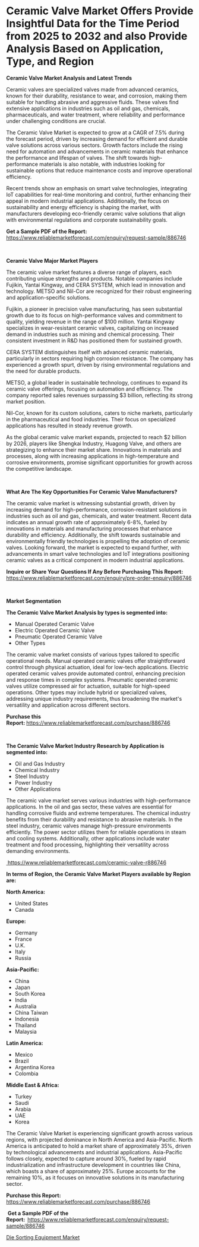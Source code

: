 <p><h1>Ceramic Valve Market Offers Provide Insightful Data for the Time Period from 2025 to 2032 and also Provide Analysis Based on Application, Type, and Region</h1></p><p><strong>Ceramic Valve Market Analysis and Latest Trends</strong></p>
<p><p>Ceramic valves are specialized valves made from advanced ceramics, known for their durability, resistance to wear, and corrosion, making them suitable for handling abrasive and aggressive fluids. These valves find extensive applications in industries such as oil and gas, chemicals, pharmaceuticals, and water treatment, where reliability and performance under challenging conditions are crucial.</p><p>The Ceramic Valve Market is expected to grow at a CAGR of 7.5% during the forecast period, driven by increasing demand for efficient and durable valve solutions across various sectors. Growth factors include the rising need for automation and advancements in ceramic materials that enhance the performance and lifespan of valves. The shift towards high-performance materials is also notable, with industries looking for sustainable options that reduce maintenance costs and improve operational efficiency.</p><p>Recent trends show an emphasis on smart valve technologies, integrating IoT capabilities for real-time monitoring and control, further enhancing their appeal in modern industrial applications. Additionally, the focus on sustainability and energy efficiency is shaping the market, with manufacturers developing eco-friendly ceramic valve solutions that align with environmental regulations and corporate sustainability goals.</p></p>
<p><strong>Get a Sample PDF of the Report:&nbsp;</strong> <a href="https://www.reliablemarketforecast.com/enquiry/request-sample/886746?utm_campaign=2289&utm_medium=2&utm_source=Github&utm_content=ia&utm_term=17022025&utm_id=ceramic-valve">https://www.reliablemarketforecast.com/enquiry/request-sample/886746</a></p>
<p>&nbsp;</p>
<p><strong>Ceramic Valve Major Market Players</strong></p>
<p><p>The ceramic valve market features a diverse range of players, each contributing unique strengths and products. Notable companies include Fujikin, Yantai Kingway, and CERA SYSTEM, which lead in innovation and technology. METSO and Nil-Cor are recognized for their robust engineering and application-specific solutions.</p><p>Fujikin, a pioneer in precision valve manufacturing, has seen substantial growth due to its focus on high-performance valves and commitment to quality, yielding revenue in the range of $100 million. Yantai Kingway specializes in wear-resistant ceramic valves, capitalizing on increased demand in industries such as mining and chemical processing. Their consistent investment in R&D has positioned them for sustained growth.</p><p>CERA SYSTEM distinguishes itself with advanced ceramic materials, particularly in sectors requiring high corrosion resistance. The company has experienced a growth spurt, driven by rising environmental regulations and the need for durable products. </p><p>METSO, a global leader in sustainable technology, continues to expand its ceramic valve offerings, focusing on automation and efficiency. The company reported sales revenues surpassing $3 billion, reflecting its strong market position.</p><p>Nil-Cor, known for its custom solutions, caters to niche markets, particularly in the pharmaceutical and food industries. Their focus on specialized applications has resulted in steady revenue growth.</p><p>As the global ceramic valve market expands, projected to reach $2 billion by 2026, players like Shengkai Industry, Huagong Valve, and others are strategizing to enhance their market share. Innovations in materials and processes, along with increasing applications in high-temperature and corrosive environments, promise significant opportunities for growth across the competitive landscape.</p></p>
<p>&nbsp;</p>
<p><strong>What Are The Key Opportunities For Ceramic Valve Manufacturers?</strong></p>
<p><p>The ceramic valve market is witnessing substantial growth, driven by increasing demand for high-performance, corrosion-resistant solutions in industries such as oil and gas, chemicals, and water treatment. Recent data indicates an annual growth rate of approximately 6-8%, fueled by innovations in materials and manufacturing processes that enhance durability and efficiency. Additionally, the shift towards sustainable and environmentally friendly technologies is propelling the adoption of ceramic valves. Looking forward, the market is expected to expand further, with advancements in smart valve technologies and IoT integrations positioning ceramic valves as a critical component in modern industrial applications.</p></p>
<p><strong>Inquire or Share Your Questions If Any Before Purchasing This Report:</strong> <a href="https://www.reliablemarketforecast.com/enquiry/pre-order-enquiry/886746?utm_campaign=2289&utm_medium=2&utm_source=Github&utm_content=ia&utm_term=17022025&utm_id=ceramic-valve">https://www.reliablemarketforecast.com/enquiry/pre-order-enquiry/886746</a></p>
<p>&nbsp;</p>
<p><strong>Market Segmentation</strong></p>
<p><strong>The Ceramic Valve Market Analysis by types is segmented into:</strong></p>
<p><ul><li>Manual Operated Ceramic Valve</li><li>Electric Operated Ceramic Valve</li><li>Pneumatic Operated Ceramic Valve</li><li>Other Types</li></ul></p>
<p><p>The ceramic valve market consists of various types tailored to specific operational needs. Manual operated ceramic valves offer straightforward control through physical actuation, ideal for low-tech applications. Electric operated ceramic valves provide automated control, enhancing precision and response times in complex systems. Pneumatic operated ceramic valves utilize compressed air for actuation, suitable for high-speed operations. Other types may include hybrid or specialized valves, addressing unique industry requirements, thus broadening the market's versatility and application across different sectors.</p></p>
<p><strong>Purchase this Report:&nbsp;</strong><a href="https://www.reliablemarketforecast.com/purchase/886746?utm_campaign=2289&utm_medium=2&utm_source=Github&utm_content=ia&utm_term=17022025&utm_id=ceramic-valve">https://www.reliablemarketforecast.com/purchase/886746</a></p>
<p>&nbsp;</p>
<p><strong>The Ceramic Valve Market Industry Research by Application is segmented into:</strong></p>
<p><ul><li>Oil and Gas Industry</li><li>Chemical Industry</li><li>Steel Industry</li><li>Power Industry</li><li>Other Applications</li></ul></p>
<p><p>The ceramic valve market serves various industries with high-performance applications. In the oil and gas sector, these valves are essential for handling corrosive fluids and extreme temperatures. The chemical industry benefits from their durability and resistance to abrasive materials. In the steel industry, ceramic valves manage high-pressure environments efficiently. The power sector utilizes them for reliable operations in steam and cooling systems. Additionally, other applications include water treatment and food processing, highlighting their versatility across demanding environments.</p></p>
<p><a href="https://www.reliablemarketforecast.com/ceramic-valve-r886746?utm_campaign=2289&utm_medium=2&utm_source=Github&utm_content=ia&utm_term=17022025&utm_id=ceramic-valve">&nbsp;https://www.reliablemarketforecast.com/ceramic-valve-r886746</a></p>
<p><strong>In terms of Region, the Ceramic Valve Market Players available by Region are:</strong></p>
<p>
    <p> <strong> North America: </strong>
        <ul>
            <li>United States</li>
            <li>Canada</li>
        </ul>
        </p> 
    <p> <strong> Europe: </strong>
        <ul>
            <li>Germany</li>
            <li>France</li>
            <li>U.K.</li>
            <li>Italy</li>
            <li>Russia</li>
        </ul>
        </p> 
    <p> <strong> Asia-Pacific: </strong>
        <ul>
            <li>China</li>
            <li>Japan</li>
            <li>South Korea</li>
            <li>India</li>
            <li>Australia</li>
            <li>China Taiwan</li>
            <li>Indonesia</li>
            <li>Thailand</li>
            <li>Malaysia</li>
        </ul>
        </p> 
    <p> <strong> Latin America: </strong>
        <ul>
            <li>Mexico</li>
            <li>Brazil</li>
            <li>Argentina Korea</li>
            <li>Colombia</li>
        </ul>
        </p> 
    <p> <strong> Middle East & Africa: </strong>
        <ul>
            <li>Turkey</li>
            <li>Saudi</li>
            <li>Arabia</li>
            <li>UAE</li>
            <li>Korea</li>
        </ul>
    </p>
    </p>
<p><p>The Ceramic Valve Market is experiencing significant growth across various regions, with projected dominance in North America and Asia-Pacific. North America is anticipated to hold a market share of approximately 35%, driven by technological advancements and industrial applications. Asia-Pacific follows closely, expected to capture around 30%, fueled by rapid industrialization and infrastructure development in countries like China, which boasts a share of approximately 25%. Europe accounts for the remaining 10%, as it focuses on innovative solutions in its manufacturing sector.</p></p>
<p><strong>Purchase this Report: </strong><a href="https://www.reliablemarketforecast.com/purchase/886746?utm_campaign=2289&utm_medium=2&utm_source=Github&utm_content=ia&utm_term=17022025&utm_id=ceramic-valve">https://www.reliablemarketforecast.com/purchase/886746</a></p>
<p>&nbsp;<strong>Get a Sample PDF of the Report:&nbsp;&nbsp;</strong><a href="https://www.reliablemarketforecast.com/enquiry/request-sample/886746?utm_campaign=2289&utm_medium=2&utm_source=Github&utm_content=ia&utm_term=17022025&utm_id=ceramic-valve">https://www.reliablemarketforecast.com/enquiry/request-sample/886746</a></p>
<p><strong></strong></p>
<p><p><a href="https://github.com/norbeludie83/Market-Research-Report-List-1/blob/main/die-sorting-equipment-market.md?utm_campaign=2289&utm_medium=2&utm_source=Github&utm_content=ia&utm_term=17022025&utm_id=ceramic-valve">Die Sorting Equipment Market</a></p></p>